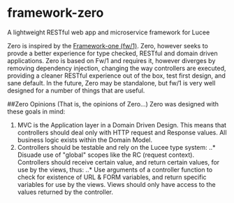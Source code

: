 # framework-zero
A lightweight RESTful web app and microservice framework for Lucee

Zero is inspired by the [Framework-one (fw/1)](https://github.com/framework-one/fw1). Zero, however seeks to provde a better experience for type checked, RESTful and domain driven applications. Zero is based on Fw/1 and requires it, however diverges by removing dependency injection, changing the way controllers are executed, providing a cleaner RESTful experience out of the box, test first design, and sane default. In the future, Zero may be standalone, but fw/1 is very well designed for a number of things that are useful. 

##Zero Opinions
(That is, the opinions of Zero...)
Zero was designed with these goals in mind:

1. MVC is the Application layer in a Domain Driven Design. This means that controllers should deal only with HTTP request and Response values. All business logic exists within the Domain Model. 
2. Controllers should be testable and rely on the Lucee type system:
..* Disuade use of "global" scopes like the RC (request context). Controllers should receive certain value, and return certain values, for use by the views, thus:
..* Use arguments of a controller function to check for existence of URL & FORM variables, and return specific variables for use by the views. Views should only have access to the values returned by the controller.



 
